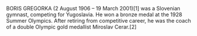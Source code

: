 BORIS GREGORKA (2 August 1906 – 19 March 2001)[1] was a Slovenian gymnast, competing for Yugoslavia. He won a bronze medal at the 1928 Summer Olympics. After retiring from competitive career, he was the coach of a double Olympic gold medallist Miroslav Cerar.[2]
